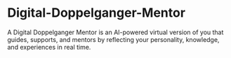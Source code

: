 # Digital-Doppelganger-Mentor
A Digital Doppelganger Mentor is an AI-powered virtual version of you that guides, supports, and mentors by reflecting your personality, knowledge, and experiences in real time.
